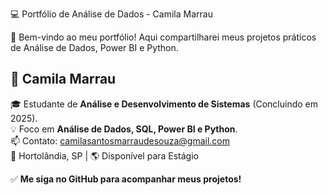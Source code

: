  💻 Portfólio de Análise de Dados - Camila Marrau

🚀 Bem-vindo ao meu portfólio! Aqui compartilharei meus projetos práticos de Análise de Dados, Power BI e Python.

 
## 📌 Camila Marrau
🎓 Estudante de **Análise e Desenvolvimento de Sistemas** (Concluindo em 2025).  
💡 Foco em **Análise de Dados, SQL, Power BI e Python**.  
📫 Contato: camilasantosmarraudesouza@gmail.com  
📍 Hortolândia, SP | 🌎 Disponível para Estágio  


✅ **Me siga no GitHub para acompanhar meus projetos!**  
